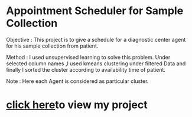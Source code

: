 # Appointment Scheduler for Sample Collection
Objective : This project is to give a schedule for a diagnostic center agent for his sample collection from patient.

Method : I used unsupervised learning to solve this problem. Under selected column names ,I used kmeans clustering under filtered Data and finally I sorted the cluster according to availability time of patient.

Note : Here each Agent is considered as particular cluster.
<h1> <a href="url">click here</a>to view my project<h1>
